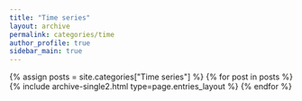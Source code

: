 ```yaml
---
title: "Time series"
layout: archive
permalink: categories/time
author_profile: true
sidebar_main: true
---
```



{% assign posts = site.categories["Time series"] %}
{% for post in posts %} {% include archive-single2.html type=page.entries_layout %} {% endfor %}